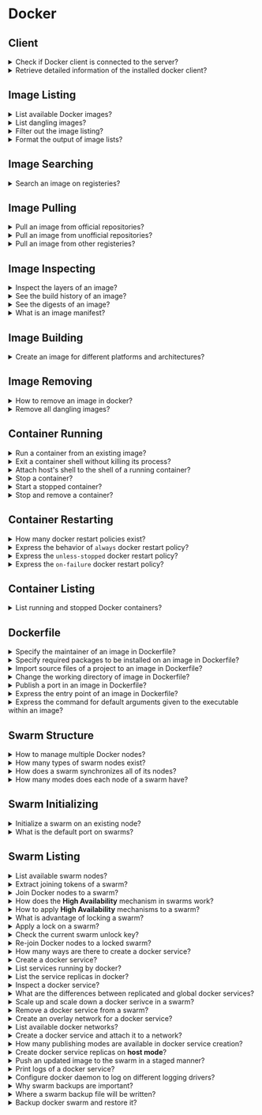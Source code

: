 # Docker

## Client

<details>
<summary>Check if Docker client is connected to the server?</summary>

> Checking docker version should retrieve both client and server versions.
>
> ```sh
> docker version
> ``````
>
> In case docker client is not connected to the daemon, users should add themselves to the `docker` group.
>
> ```sh
> sudo usermod -aG docker $USER
> ``````
>
> Logging out and then logging in is required for this change to take effect.
> However, user can temporarily apply changes to their active shell:
>
> ```sh
> su -l $USER
> ``````

> Origin: Docker Deep Dive - Chapter 4

> References:
> - [docker version](https://docs.docker.com/engine/reference/commandline/version/)
---
</details>

<details>
<summary>Retrieve detailed information of the installed docker client?</summary>

>
> ```sh
> docker info
> ``````

> Origin: Docker Deep Dive - Chapter 6

> References:
> - [docker info](https://docs.docker.com/engine/reference/commandline/info/)
---
</details>

## Image Listing

<details>
<summary>List available Docker images?</summary>

> ```sh
> docker image ls
> docker image list
> ``````

> Origin: Docker Deep Dive - Chapter 4

> References:
> - [docker image ls](https://docs.docker.com/engine/reference/commandline/image_ls/)
---
</details>

<details>
<summary>List dangling images?</summary>

> A dangling image is an image that is no longer tagged, and appears in listings as `<none>:<none>`.
> A common way they occur is when building a new image giving it a tag that already exists.
>
> ```sh
> docker image list --filter dangling=true
> ``````

> Origin: Docker Deep Dive - Chapter 6

> References:
> - [docker image ls](https://docs.docker.com/engine/reference/commandline/image_ls/)
---
</details>

<details>
<summary>Filter out the image listing?</summary>

> **dangling:** Accepts true or false
> ```sh
> docker image list --filter dangling=true
> docker image list --filter dangling=false
> ``````
>
> **before:** Requires an image name or ID as argument, and returns all images created before it.
> ```sh
> docker image list --filter before=container_name
> ``````
>
> **since:** Same as above, but returns images created after the specified image.
> ```sh
> docker image list --filter after=container_name
> ``````
>
> **label:** Filters images based on the presence of a label or label and value.
> This command does not display labels in its output.
> ```sh
> docker image list --filter reference="*:latest"
> ``````

> Origin: Docker Deep Dive - Chapter 6

> References:
> - [docker image ls](https://docs.docker.com/engine/reference/commandline/image_ls/)
---
</details>

<details>
<summary>Format the output of image lists?</summary>

> You can use the `--format` flag to format output using Go templates.
> For example, the following command will only return the size property of images on a Docker host.
>
> ```sh
> docker image list --format "{{.Size}}"
> ``````
>
> Use the following command to return all images, but only display repo, tag and size.
>
> ```sh
> docker image list --format "{{.Repository}}: {{.Tag}}: {{.Size}}"
> ``````

> Origin: Docker Deep Dive - Chapter 6

> References:
> - [docker image ls](https://docs.docker.com/engine/reference/commandline/image_ls/)
---
</details>

## Image Searching

<details>
<summary>Search an image on registeries?</summary>

> The “NAME” field is the repository name. This includes the Docker ID, or organization name, for unofficial repositories.
>
> ```sh
> docker search nigelpoulton
> ``````
>
> Use `--filter is-official=true` so that only official repos are displayed.
>
> ```sh
> docker search alpine --filter is-official=true
> ``````
>
> By default, Docker will only display 25 lines of results.
> However, you can use the `--limit` flag to increase that to a maximum of 100.
>
> ```sh
> docker search alpine --filter is-automated=true --limit 100
> ``````

> Origin: Docker Deep Dive - Chapter 6

> References:
> - [docker search](https://docs.docker.com/engine/reference/commandline/search/)
---
</details>

## Image Pulling

<details>
<summary>Pull an image from official repositories?</summary>

> ```sh
> docker image pull mongo:4.2.6
> ``````

> Origin: Docker Deep Dive - Chapter 6

> References:
> - [docker image pull](https://docs.docker.com/engine/reference/commandline/image_pull/)
---
</details>

<details>
<summary>Pull an image from unofficial repositories?</summary>

> Pulling images from an unofficial repository is essentially the same as pulling from official ones.
> You just need to prepend the repository name with a DockerHub username or organization name.
>
> The following example shows how to pull the *v2* image from the *tu-demo* repository owned by a not-to-be-trusted person whose DockerHub account name is *nigelpoulton*.
>
> ```sh
> docker image pull nigelpoulton/tu-demo:v2
> ``````

> Origin: Docker Deep Dive - Chapter 6

> References:
> - [docker image pull](https://docs.docker.com/engine/reference/commandline/image_pull/)
---
</details>

<details>
<summary>Pull an image from other registeries?</summary>

> If you want to pull images from 3rd party registries (not DockerHub), you need to prepend the repository name with the DNS name of the registry.
> For example, the following command pulls the `3.1.5` image from the `google-containers/git-sync` repo on the **Google Container Registry** (gcr.io).
>
> ```sh
> docker image pull gcr.io/google-containers/git-sync:v3.1.5
> ``````

> Origin: Docker Deep Dive - Chapter 6

> References:
> - [docker image pull](https://docs.docker.com/engine/reference/commandline/image_pull/)
---
</details>

## Image Inspecting

<details>
<summary>Inspect the layers of an image?</summary>

> This command will show you detailed configuration and runtime information about a container.
> It accepts container names and container IDs as its main argument.
>
> ```sh
> docker image inspect ubuntu:latest
> ``````

> Origin: Docker Deep Dive - Chapter 6

> References:
---
</details>

<details>
<summary>See the build history of an image?</summary>

> The `history` command is another way of inspecting an image and seeing layer data.
> However, it shows the build history of an image and is not a strict list of layers in the final image.
>
> ```sh
> docker history
> ``````
> The image is always the combination of all layers stacked in the order they were added.

> Origin: Docker Deep Dive - Chapter 6

> References:
---
</details>

<details>
<summary>See the digests of an image?</summary>

> ```sh
> docker image pull alpine:latest
> docker image list --digests alpine:latest
> ``````

> Origin: Docker Deep Dive - Chapter 6

> References:
---
</details>

<details>
<summary>What is an image manifest?</summary>

> Assume you are running Docker on a Raspberry Pi (Linux running on ARM architecture).
> When you pull an image, your Docker client makes the relevant calls to the Docker Registry API exposed by DockerHub.
> If a manifest list exists for the image, it will be parsed to see if an entry exists for Linux on ARM.
> If an ARM entry exists, the manifest for that image is retrieved and parsed for the crypto ID’s of the layers that make up the image.
> Each layer is then pulled from DockerHub.
>
> ```sh
> docker manifest inspect golang
> ``````

> Origin: Docker Deep Dive - Chapter 6

> References:
---
</details>

## Image Building

<details>
<summary>Create an image for different platforms and architectures?</summary>

> You can create your own builds for diff erent platforms and architectures with:
>
> ```sh
> docker buildx
> ``````
>
> and then use:
>
> ```sh
> docker manifest create
> ``````
>
> to create your own manifest lists.
>
> The following command builds an image for ARMv7 called myimage:arm-v7 from the
> contents of the current directory. It’s based on code in the code in
> https://github.com/nigelpoulton/psweb.
>
> ```sh
> docker buildx build --platform linux/arm/v7 -t myimage:arm-v7 .
> ``````
>
> The beauty of the command is that you don’t have to run it from an ARMv7 Docker node.
>
> At the time of writing, buildx is an experimental feature and
> requires `experimental=true` setting in your ∼/.docker/config.json file as follows.
>
> ```txt
> { "experimental": true }
> ``````

> Origin: Docker Deep Dive - Chapter 6

> References:
---
</details>

## Image Removing

<details>
<summary>How to remove an image in docker?</summary>

> Containers run until the app they are executing exits.
> 
> You can manually stop a running container with the `docker container stop` tcommand.
> 
> To get rid of a container forever, you have to explicitly remove it.
>
> You can list multiple images on the same command by separating them with whitespace:
> 
> ```sh
> docker image rm ubuntu:22.4
> docker image rm f70734b6a266 a4d3716dbb72
> ``````

> Origin: Docker Deep Dive - Chapter 6

> References:
---
</details>

<details>
<summary>Remove all dangling images?</summary>

> You can delete all dangling images on a system with the following command:
>
> ```sh
> docker image prune
> ``````
>
> If you add the `-a` flag, Docker will also remove all unused images (those not in use by any containers).
>
> ```sh
> docker image prune --all
> ``````

> Origin: Docker Deep Dive - Chapter 6

> References:
> - [docker image prune](https://docs.docker.com/engine/reference/commandline/image_prune/)
---
</details>

## Container Running

<details>
<summary>Run a container from an existing image?</summary>

> The image is used to create the container and the command is the application the container will run when it starts.
> This example will start an Ubuntu container in the foreground, and tell it to run the Bash shell:
>
> ```sh
> docker container run --interactive --tty ubuntu /bin/bash
> ``````
>
> The `-it` flags tell Docker to make the container interactive and to attach the current shell to the container’s terminal.

> Origin: Docker Deep Dive - Chapter 4

> References:
> - [docker container run](https://docs.docker.com/engine/reference/commandline/container_run/)
---
</details>

<details>
<summary>Exit a container shell without killing its process?</summary>

> If you’re logged on to the container and type exit, you’ll terminate the Bash process and the container will exit (terminate).
> This is because a container cannot exist without its designated main process.
> 
> Press `Ctrl-P` then `Ctrl-Q` to exit the container without terminating its main process.
> Doing this will place you back in the shell of your Docker host and leave the container running in the background.

> Origin: Docker Deep Dive - Chapter 4

> References:
---
</details>

<details>
<summary>Attach host's shell to the shell of a running container?</summary>

> This command runs a new process inside of a running container.
> It’s useful for attaching the shell of your Docker host to a terminal inside of a running container.
> For this to work, the image used to create the container must include the Bash shell.
>
> ```sh
> docker container exec --interactive --tty container_name /usr/bin/bash
> ``````

> Origin: Docker Deep Dive - Chapter 4

> References:
> - [docker container exec](https://docs.docker.com/engine/reference/commandline/container_exec/)
---
</details>

<details>
<summary>Stop a container?</summary>

> This command will stop a running container and put it in the Exited (0) state.
> It does this by issuing a `SIGTERM` to the process with `PID 1` inside of the container.
> If the process has not cleaned up and stopped within 10 seconds, a `SIGKILL` will be issued to forcibly stop the container.
> This command accepts container IDs and container names as arguments.
>
> ```sh
> docker container stop my-container
> ``````

> Origin: Docker Deep Dive - Chapter 4

> References:
> - [docker container stop](https://docs.docker.com/engine/reference/commandline/container_stop/)
---
</details>

<details>
<summary>Start a stopped container?</summary>

> This command will restart a stopped (Exited) container.
> You can give this command the name or ID of a container.
>
> ```sh
> docker container start my-container
> ``````

> Origin: Docker Deep Dive - Chapter 4

> References:
> - [docker container start](https://docs.docker.com/engine/reference/commandline/container_start/)
---
</details>

<details>
<summary>Stop and remove a container?</summary>

> This command will delete a stopped container.
> You can specify containers by name or ID.
> It is recommended that you stop a container before deleting it.
>
> ```sh
> docker container stop container_name
> docker container rm container_name
> ``````

> Origin: Docker Deep Dive - Chapter 4

> References:
> - [docker container rm](https://docs.docker.com/engine/reference/commandline/container_rm/)
---
</details>

## Container Restarting

<details>
<summary>How many docker restart policies exist?</summary>

> Restart policies are applied per-container, and can be configured imperatively on the command line,
> or declaratively in YAML files for use with higher-level tools such as Docker Swarm, Docker Compose, and Kubernetes.
>
> The following restart policies exist:
>
> * always
> * unless-stopped
> * on-failed
>
> ```sh
> docker container run --interactive --tty --restart on-failed alpine /bin/bash
> ``````

> Origin: Docker Deep Dive - Chapter 7

> References:
---
</details>

<details>
<summary>Express the behavior of <code>always</code> docker restart policy?</summary>

> The `always` policy always restarts a stopped container unless it has been explicitly stopped.
> However, if you restart the Docker daemon, the container will be automatically restarted when the daemon comes back up.
>
> ```sh
> docker container run --interactive --tty --restart always alpine /bin/bash
> ``````
>
> Be aware that Docker has restarted the same container and not created a new one.
> In fact, if you inspect it you can see there **startCount** has been incremented.

> Origin: Docker Deep Dive - Chapter 7

> References:
---
</details>

<details>
<summary>Express the <code>unless-stopped</code> docker restart policy?</summary>

> The main difference between the `always` and `unless-stopped` policies is that containers with the `unless-stopped` policy
> will not be restarted when the daemon restarts if they were in the `Stopped (Exited)` state.
>
> ```sh
> docker container run --interactive --tty --restart unless-stopped ubuntu /usr/bin
> ``````

> Origin: Docker Deep Dive - Chapter 7

> References:
---
</details>

<details>
<summary>Express the <code>on-failure</code> docker restart policy?</summary>

> The `on-failure` policy will restart a container if it exits with a non-zero exit code.
> It will also restart containers when the Docker daemon restarts, even containers that were in the `stopped` state.
>
> ```sh
> docker container run --interactive --tty --restart on-failure ubuntu /usr/bin
> ``````

> Origin: Docker Deep Dive - Chapter 7

> References:
---
</details>

## Container Listing

<details>
<summary>List running and stopped Docker containers?</summary>

> Lists all containers in the running (UP) state.
> If you add the `-a` flag you will also see containers in the stopped (Exited) state.
>
> ```sh
> docker container list --all
> ``````

> Origin: Docker Deep Dive - Chapter 4

> References:
> - [docker container ls](https://docs.docker.com/engine/reference/commandline/container_ls/)
---
</details>

## Dockerfile

<details>
<summary>Specify the maintainer of an image in Dockerfile?</summary>

>
> ```docker
> FROM alpine
> LABEL maintainer="maintainer@domain.tld"
> LABEL description="Web service"
> LABEL version="0.1"
> ``````

> Origin: Docker Deep Dive - Chapter 8

> References:
---
</details>

<details>
<summary>Specify required packages to be installed on an image in Dockerfile?</summary>

> The `RUN` instruction uses the Alpine apk package manager to install node js and nodejs-npm into the image.
> It creates a new image layer directly above the Alpine base layer, and installs the packages in this layer.
> 
> Then the `RUN` npm install instruction creates a new layer and uses `npm` to install application dependencies listed in the `package.json` file in the build context.
> It runs within the context of the `WORKDIR` set in the previous instruction, and installs the dependencies into the newly created layer.
>
> ```docker
> FROM alpine
> RUN apk add --update nodejs nodejs-npm
> ``````

> Origin: Docker Deep Dive - Chapter 8

> References:
---
</details>

<details>
<summary>Import source files of a project to an image in Dockerfile?</summary>

> The `COPY . /src` instruction creates another new layer and copies in the application and dependency files from the build context.
>
> It's important that you understand containers are persistent in nature.
> Containers are designed to be immutable objects and it’s not a good practice to write data to them.
> For this reason, Docker provides volumes that exist separately from the container, but can be mounted into the container at runtime.
>
> ```docker
> COPY . /src
> ``````

> Origin: Docker Deep Dive - Chapter 8

> References:
---
</details>

<details>
<summary>Change the working directory of image in Dockerfile?</summary>

> The `WORKDIR` instruction sets the working directory inside the image filesystem for the rest of the instructions in the file.
> This instruction does not create a new image layer.
>
> ```docker
> COPY . /src
> WORKDIR /src
> ``````

> Origin: Docker Deep Dive - Chapter 8

> References:
---
</details>

<details>
<summary>Publish a port in an image in Dockerfile?</summary>

> The application exposes a web service on TCP port 8080, so the Dockerfile documents this with the `EXPOSE 8080` instruction.
> This is added as image metadata and not an image layer.
>
> ```docker
> EXPOSE 8080
> ``````

> Origin: Docker Deep Dive - Chapter 8

> References:
---
</details>

<details>
<summary>Express the entry point of an image in Dockerfile?</summary>

> Finally, the `ENTRYPOINT` instruction is used to set the main application that the image (container) should run.
> This is also added as metadata and not an image layer.
> 
> ```docker
> ENTRYPOINT ["node", "./app.js"]
> ``````

> Origin: Docker Deep Dive - Chapter 8

> References:
---
</details>

<details>
<summary>Express the command for default arguments given to the executable within an image?</summary>

> When building a Docker image, you can embed an instruction that lists the default app for any containers that use the image.
> You can inspect an image to see this.
>
> The entries after `Cmd` specify the arguments that will be fed to the executable that the container will run unless you override it with a different one when you launch the container.
>
> ```docker
> Cmd ["/bin/cat", "/etc/hosts"]
> ``````
>
> Will run the following in the container:
>
> ```sh
> /bin/bash /bin/cat /etc/hosts
> ``````

> Origin: Docker Deep Dive - Chapter 7

> References:
---
</details>

## Swarm Structure

<details>
<summary>How to manage multiple Docker nodes?</summary>

> A *swarm* consists of one or more Docker nodes.
> Using **Docker Swarm** these nodes can be orchestrated.

> Origin: Docker Deep Dive - Chapter 10

> References:
---
</details>

<details>
<summary>How many types of swarm nodes exist?</summary>

> Nodes are either configured as *managers* or *workers*.

> Origin: Docker Deep Dive - Chapter 10

> References:
---
</details>

<details>
<summary>How does a swarm synchronizes all of its nodes?</summary>

> The configuration and state of a *swarm* is held in a distributed *etcd* database located on all *managers*.
> It's installed as part of the swarm and just takes care of itself.

> Origin: Docker Deep Dive - Chapter 10

> References:
---
</details>

<details>
<summary>How many modes does each node of a swarm have?</summary>

> Docker nodes that are not part of a *swarm* are said to be in a **single-engine** mode.
> Once they're added to a *swarm* they're automatically switched into **swarm mode**.
>
> Joining a Docker host to an existing *swarm* switches them into *swarm mode* as part of the operation.

> Origin: Docker Deep Dive - Chapter 10

> References:
---
</details>

## Swarm Initializing

<details>
<summary>Initialize a swarm on an existing node?</summary>

> ```sh
> docker swarm init --advertise-addr 10.0.0.1:2377 --listen-addr 10.0.0.1:2377
> ``````

> Origin: Docker Deep Dive - Chapter 10

> References:
---
</details>

<details>
<summary>What is the default port on swarms?</summary>

> The default port that *swarm mode* operates on is `2377/tcp`.
> This is customizable, but it's convention to use the default for secured client-to-swarm connections.

> Origin: Docker Deep Dive - Chapter 10

> References:
---
</details>

## Swarm Listing

<details>
<summary>List available swarm nodes?</summary>

> ```sh
> docker node ls
> ``````
>
> Nodes with nothing in the `MANAGER STATUS` column are *workers*.
> The asterisk after the `ID` column indicates the node you are logged on to and executing commands from.

> Origin: Docker Deep Dive - Chapter 10

> References:
---
</details>

<details>
<summary>Extract joining tokens of a swarm?</summary>

> In a *manager* node extract tokens required to add new *workers* and *managers* to the swarm:
>
> ```sh
> docker swarm join-token worker
> docker swarm join-token manager
> ``````

> Origin: Docker Deep Dive - Chapter 10

> References:
---
</details>

<details>
<summary>Join Docker nodes to a swarm?</summary>

> In a *worker* node use extracted token to join to the swarm:
>
> ```sh
> docker swarm join --token <token> 10.0.0.1:2377 --advertise-addr 10.0.0.1:2377 --listen-addr 10.0.0.1:2377
> ``````
>
> The `--advertise-addr` and `--listen-addr` flags are optional, but it's best practice to be as specific as possible when it comes to network configuration.

> Origin: Docker Deep Dive - Chapter 10

> References:
---
</details>

<details>
<summary>How does the <b>High Availability</b> mechanism in swarms work?</summary>

> Swarm implements a form of active-passive multi-manager high availability mechanism.
> This means that although you have multiple *managers*, only one of them is *active* at any given moment.
> This active *manager* is called the *leader*, and is the only *manager* that will ever issue live commands against the *swarm*.
> So, it's only ever the *leader* that changes the config, or issues tasks to workers.
> If a *follower manager* (passive) receives commands for the swarm, it proxies them across the *leader*.

> Origin: Docker Deep Dive - Chapter 10

> References:
---
</details>

<details>
<summary>How to apply <b>High Availability</b> mechanisms to a swarm?</summary>

> 1. Deploy an odd number of managers.
> 2. Don't deploy too many managers (3 or 5 is recommended)
>
> Having an odd number of *managers* reduced the chance of split-brain condition.
> For example, if you had 4 *managers* and the network partitioned, you could be left with two managers on each side of the partition.
> This is known as a split brain, each side knows there used to be 4 but can now only see 2.
> But crucially, neither side has any way of knowing if the other are still alive and whether it holds a majority (quorum).
> A swarm cluster continues to operate during split-brain condition, but you are no longer able to alter the configuration, or add and manage application workloads.
> However, if you have 3 or 5 managers and the same network partition occurs, it is impossible to have an equal number of managers on both sides of the parition, then one side achieves quorum and full cluster management services remain available.

> Origin: Docker Deep Dive - Chapter 10

> References:
---
</details>

<details>
<summary>What is advantage of locking a swarm?</summary>

> Restarting an old manager or restoring an old backup has the potential to compromise the cluster.  
> Old managers re-joining a swarm automatically decrypt and gain access to the Raft log time-series database, this can pose security concerns.
> Restoring old backups can also wipe the current swarm configuration.
>
> To prevent situations like these, Docker allows to lock a swarm with the Autolock feature.
> This forces restarted managers to present the cluster unlock key before being admitted back into the cluster.

> Origin: Docker Deep Dive - Chapter 10

> References:
---
</details>

<details>
<summary>Apply a lock on a swarm?</summary>

> To apply a lock directly to a new swarm:
>
> ```sh
> docker swarm init --autolock
> ``````
>
> However, to lock an already initialized swarm, run the following command on a swarm *manager*:
>
> ```sh
> docker swarm update --autolock true
> ``````

> Origin: Docker Deep Dive - Chapter 10

> References:
---
</details>

<details>
<summary>Check the current swarm unlock key?</summary>

> ```sh
> docker swarm unlock-key
> ``````

> Origin: Docker Deep Dive - Chapter 10

> References:
---
</details>

<details>
<summary>Re-join Docker nodes to a locked swarm?</summary>

> Restart docker daemon one of the *manager* nodes:
>
> ```sh
> sudo systemctl restart docker
> ``````
>
> Try to list the nodes in the swarm on restarted *manager* to confirm that it has not been allowed to re-join the swarm:
>
> ```sh
> docker node ls
> ``````
>
> Unlock the swarm on restarted *manager*:
>
> ```sh
> docker swarm unlock
> ``````
>
> Confirm that *manager* has re-joined by listing swarm nodes.

> Origin: Docker Deep Dive - Chapter 10

> References:
---
</details>

<details>
<summary>How many ways are there to create a docker service?</summary>

> 1. Imperatively on the command line with `docker service create`
> 2. Declaratively with a stack ﬁle

> Origin: Docker Deep Dive - Chapter 10

> References:
---
</details>

<details>
<summary>Create a docker service?</summary>

> ```sh
> docker service create --name my-service --publish 80:80 --replicas 5 repository/project:v1
> ``````

> Origin: Docker Deep Dive - Chapter 10

> References:
---
</details>

<details>
<summary>List services running by docker?</summary>

> ```sh
> docker service ls
> ``````

> Origin: Docker Deep Dive - Chapter 10

> References:
---
</details>

<details>
<summary>List the service replicas in docker?</summary>

> ```sh
> docker service ps my-service
> ``````

> Origin: Docker Deep Dive - Chapter 10

> References:
---
</details>

<details>
<summary>Inspect a docker service?</summary>

> ```sh
> docker service inspect --pretty my-service
> ``````

> Origin: Docker Deep Dive - Chapter 10

> References:
---
</details>

<details>
<summary>What are the differences between replicated and global docker services?</summary>

> The default replication mode of a service is *replicated*.
> This deploys a desired number of replicas and distributes them as evenly as possible across the cluster.
>
> The other mode is *global*, which runs a single replica on every node in swarm.
> To deploy a *global service* you need to pass the `--mode global` flag to the `docker service create` command.

> Origin: Docker Deep Dive - Chapter 10

> References:
---
</details>

<details>
<summary>Scale up and scale down a docker serivce in a swarm?</summary>

> ```sh
> docker service scale my-service=10
> docker service scale my-service=2
> docker service ls
> docker service ps my-service
> ``````

> Origin: Docker Deep Dive - Chapter 10

> References:
---
</details>

<details>
<summary>Remove a docker service from a swarm?</summary>

> ```sh
> docker service rm my-service
> ``````

> Origin: Docker Deep Dive - Chapter 10

> References:
---
</details>

<details>
<summary>Create an overlay network for a docker service?</summary>

> ```sh
> docker network create --driver overlay my-network
> ``````
>
> An overlay network creates a new layer 2 network that we can place containers on, and all containers on it will be able to communicate.

> Origin: Docker Deep Dive - Chapter 10

> References:
---
</details>

<details>
<summary>List available docker networks?</summary>

> ```sh
> docker network ls
> ``````

> Origin: Docker Deep Dive - Chapter 10

> References:
---
</details>

<details>
<summary>Create a docker service and attach it to a network?</summary>

> ```sh
> docker service create --name my-service --network my-network --publish 80:80 --replicas 10 repository/project:v1
> ``````

> Origin: Docker Deep Dive - Chapter 10

> References:
---
</details>

<details>
<summary>How many publishing modes are available in docker service creation?</summary>

> This mode of publishing a port on every node in the swarm — even nodes not running service replicas — is called *ingress mode* and is the default.
> The alternative mode is *host mode* which only publishes the service on swarm nodes running replicas.
>
> In *ingress mode* every node gets a mapping and can therefore redirect your request to a node that is running the service.

> Origin: Docker Deep Dive - Chapter 10

> References:
---
</details>

<details>
<summary>Create docker service replicas on <b>host mode</b>?</summary>

> ```sh
> docker service create --name my-service --network my-network --publish published=80,target=80,mode=host --replicas 12
> ``````
>
> Open a web browser and point it to the IP address of any of the nodes in the swarm on port 80 to see the service running.

> Origin: Docker Deep Dive - Chapter 10

> References:
---
</details>

<details>
<summary>Push an updated image to the swarm in a staged manner?</summary>

> ```sh
> docker service update --image repository/project:v2 --update-parallelism 2 --update-delay 20s my-project
> docker service inspect --pretty my-project
> ``````

> Origin: Docker Deep Dive - Chapter 10

> References:
---
</details>

<details>
<summary>Print logs of a docker service?</summary>

> ```sh
> docker service logs my-project
> ``````
>
> You can follow the logs (`--follow`), tail them (`--tail`), and get extra details (`--details`).

> Origin: Docker Deep Dive - Chapter 10

> References:
---
</details>

<details>
<summary>Configure docker daemon to log on different logging drivers?</summary>

> By using flags to override configuration file:
>
> ```sh
> docker service create --name my-service --publish 80:80 --replicas 10 --log-driver journald
> ``````
>
> Or by configuring `docker.json` file:
>
> ```json
> {
>   "log-driver": "syslog"
> }
> ``````

> Origin: Docker Deep Dive - Chapter 10

> References:
---
</details>

<details>
<summary>Why swarm backups are important?</summary>

> Managing your swarm and applications declaratively is a great way to prevent the need to recover from a backup.
> For example, storing conﬁguration objects outside of the swarm in a source code repository will enable you to redeploy things like networks, services, secrets and other objects.
> However, managing your environment declaratively and strictly using source control repos requires discipline.

> Origin: Docker Deep Dive - Chapter 10

> References:
---
</details>

<details>
<summary>Where a swarm backup file will be written?</summary>

> Swarm conﬁguration and state is stored in `/var/lib/docker/swarm` on every manager node.
> A swarm backup is a copy of all the ﬁles in this directory.

> Origin: Docker Deep Dive - Chapter 10

> References:
---
</details>

<details>
<summary>Backup docker swarm and restore it?</summary>

> You have to stop the Docker daemon on the node you are backing up.  
> It’s a good idea to perform the backup from non-leader managers.
> This is because stopping Docker on the leader will initiate a leader election.
>
> The following commands will create the following two objects:
>
> * An overlay network
> * A Secret
>
> ```sh
> docker network create --driver overlay my-network
> printf "Salt" | docker secret create my-secret -
> sudo systemctl stop docker
> tar -czf swarm.gzip /var/lib/docker/swarm
> ``````
>
> To restore the backup:
>
> ```sh
> tar -xzf swarm.gzip -C /
> sudo systemctl start docker
> ``````
>
> The `--force-new-cluster` ﬂag tells Docker to create a new cluster using the conﬁguration stored in `/var/lib/docker/swarm/` that you recovered.
>
> ```sh
> docker swarm init --force-new-cluster
> docker network ls
> docker secret ls
> docker swarm ls
> docker service ls
> docker service ps
> docker node ls
> ``````
>
> Add new manager and worker nodes and take fresh backups.

> Origin: Docker Deep Dive - Chapter 10

> References:
---
</details>


